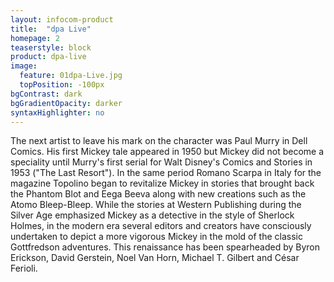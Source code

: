 ```yaml
---
layout: infocom-product
title:  "dpa Live"
homepage: 2
teaserstyle: block
product: dpa-live
image:
  feature: 01dpa-Live.jpg
  topPosition: -100px
bgContrast: dark
bgGradientOpacity: darker
syntaxHighlighter: no
---
```

The next artist to leave his mark on the character was Paul Murry in Dell Comics. His first Mickey tale appeared in 1950 but Mickey did not become a speciality until Murry's first serial for Walt Disney's Comics and Stories in 1953 ("The Last Resort"). In the same period Romano Scarpa in Italy for the magazine Topolino began to revitalize Mickey in stories that brought back the Phantom Blot and Eega Beeva along with new creations such as the Atomo Bleep-Bleep. While the stories at Western Publishing during the Silver Age emphasized Mickey as a detective in the style of Sherlock Holmes, in the modern era several editors and creators have consciously undertaken to depict a more vigorous Mickey in the mold of the classic Gottfredson adventures. This renaissance has been spearheaded by Byron Erickson, David Gerstein, Noel Van Horn, Michael T. Gilbert and César Ferioli.
